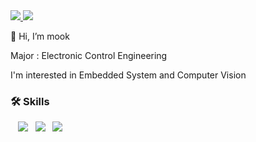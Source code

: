 <a href="https://www.youtube.com/@%EA%B0%95%EB%AA%85%EB%AC%B5-m3p" target="_blank">
  <img src="https://img.shields.io/badge/Youtube-FF0000?style=Flat-square&logo=youtube&logoColor=FFFFFF" />
</a>
<a href="mailto:kangmm6821@gmail.com" target="_blank">
  <img src="https://img.shields.io/badge/Gmail-D14836?style=Flat-square&logo=gmail&logoColor=FFFFFF" />
</a>


👋 Hi, I’m mook

Major : Electronic Control Engineering

I'm interested in Embedded System and Computer Vision

<h3>🛠 Skills</h3>&nbsp;&nbsp;
<img src="https://img.shields.io/badge/Python-3776AB?style=for-the-badge&logo=python&logoColor=ffdd54" />&nbsp;&nbsp;
<img src="https://img.shields.io/badge/C-A8B9CC?style=for-the-badge&logo=c&logoColor=white" />&nbsp;&nbsp;
<img src="https://img.shields.io/badge/C++-00599C?style=for-the-badge&logo=cplusplus&logoColor=white" />

